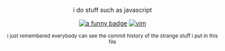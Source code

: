 <p align="center">i do stuff such as javascript</p>

<p align="center"><a href="https://github.com/abhisheknaiidu/awesome-github-profile-readme"><img src="https://img.shields.io/badge/a%20funny-badge-blue" alt="a funny badge"></a>
<a href="https://code.visualstudio.com/"><img src="https://www.vim.org/images/vi_improved.gif" alt="vim" title="vim"></a></p>

<p align="center"><sup>i just remembered everybody can see the commit history of the strange stuff i put in this file</sup></p>
